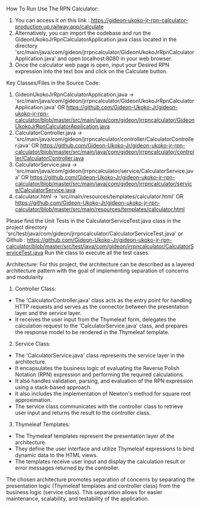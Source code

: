 How To Run Use The RPN Calculator:

1. You can access it on this link : https://gideon-ukoko-jr-rpn-calculator-production.up.railway.app/calculate
2. Alternatively, you can import the codebase and run the GideonUkokoJrRpnCalculatorApplication.java class located in the directory 'src/main/java/com/gideon/jrrpncalculator/GideonUkokoJrRpnCalculatorApplication.java' and open localhost:8080 in your web browser.
3. Once the calculator web page is open, input your Desired RPN expression into the text box and click on the Calculate button.

Key Classes/Files in the Source Code:
1. GideonUkokoJrRpnCalculatorApplication.java -> 'src/main/java/com/gideon/jrrpncalculator/GideonUkokoJrRpnCalculatorApplication.java' OR https://github.com/Gideon-Ukoko-Jr/gideon-ukoko-jr-rpn-calculator/blob/master/src/main/java/com/gideon/jrrpncalculator/GideonUkokoJrRpnCalculatorApplication.java
2. CalculatorController.java -> 'src/main/java/com/gideon/jrrpncalculator/controller/CalculatorController.java' OR https://github.com/Gideon-Ukoko-Jr/gideon-ukoko-jr-rpn-calculator/blob/master/src/main/java/com/gideon/jrrpncalculator/controller/CalculatorController.java
3. CalculatorService.java -> 'src/main/java/com/gideon/jrrpncalculator/service/CalculatorService.java' OR https://github.com/Gideon-Ukoko-Jr/gideon-ukoko-jr-rpn-calculator/blob/master/src/main/java/com/gideon/jrrpncalculator/service/CalculatorService.java
4. calculator.html -> 'src/main/resources/templates/calculator.html' OR https://github.com/Gideon-Ukoko-Jr/gideon-ukoko-jr-rpn-calculator/blob/master/src/main/resources/templates/calculator.html



Please find the Unit Tests in the CalculatorServiceTest.java class in the project directory 'src/test/java/com/gideon/jrrpncalculator/CalculatorServiceTest.java' or Github : https://github.com/Gideon-Ukoko-Jr/gideon-ukoko-jr-rpn-calculator/blob/master/src/test/java/com/gideon/jrrpncalculator/CalculatorServiceTest.java
Run the class to execute all the test cases.



Architecture:
For this project, the architecture can be described as a layered architecture pattern with the goal of implementing separation of concerns and modularity

1. Controller Class:
- The 'CalculatorController.java' class acts as the entry point for handling HTTP requests and serves as the connector between the presentation layer and the service layer.
- It receives the user input from the Thymeleaf form, delegates the calculation request to the 'CalculatorService.java' class, and prepares the response model to be rendered in the Thymeleaf template.

2. Service Class:
- The 'CalculatorService.java' class represents the service layer in the architecture.
- It encapsulates the business logic of evaluating the Reverse Polish Notation (RPN) expression and performing the required calculations.
- It also handles validation, parsing, and evaluation of the RPN expression using a stack-based approach.
- It also includes the implementation of Newton's method for square root approximation.
- The service class communicates with the controller class to retrieve user input and returns the result to the controller class.

3. Thymeleaf Templates:
- The Thymeleaf templates represent the presentation layer of the architecture.
- They define the user interface and utilize Thymeleaf expressions to bind dynamic data to the HTML views.
- The templates receive user input and display the calculation result or error messages returned by the controller.

The chosen architecture promotes separation of concerns by separating the presentation logic (Thymeleaf templates and controller class) from the business logic (service class). 
This separation allows for easier maintenance, scalability, and testability of the application.